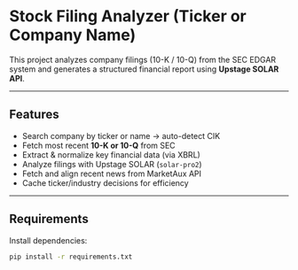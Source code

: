 # Stock Filing Analyzer (Ticker or Company Name)

This project analyzes company filings (10-K / 10-Q) from the SEC EDGAR system and generates a structured financial report using **Upstage SOLAR API**.

---

## Features
- Search company by ticker or name → auto-detect CIK
- Fetch most recent **10-K or 10-Q** from SEC
- Extract & normalize key financial data (via XBRL)
- Analyze filings with Upstage SOLAR (`solar-pro2`)
- Fetch and align recent news from MarketAux API
- Cache ticker/industry decisions for efficiency

---

## Requirements
Install dependencies:
```bash
pip install -r requirements.txt
